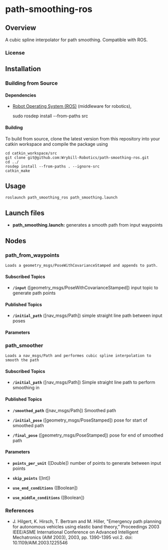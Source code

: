 # path-smoothing-ros
## Overview
A cubic spline interpolator for path smoothing. Compatible with ROS.

### License

## Installation

### Building from Source

#### Dependencies

- [Robot Operating System (ROS)](http://wiki.ros.org) (middleware for robotics),

	sudo rosdep install --from-paths src

#### Building

To build from source, clone the latest version from this repository into your catkin workspace and compile the package using

	cd catkin_workspace/src
	git clone git@github.com:Wrybill-Robotics/path-smoothing-ros.git
	cd ../
	rosdep install --from-paths . --ignore-src
	catkin_make

## Usage
    roslaunch path_smoothing_ros path_smoothing.launch
## Launch files

* **path_smoothing.launch:**  generates a smooth path from input waypoints

## Nodes

### path_from_waypoints

    Loads a geometry_msgs/PoseWithCovarianceStamped and appends to path.

#### Subscribed Topics

* **`/input`** ([geometry_msgs/PoseWithCovarianceStamped])
    input topic to generate path points
#### Published Topics
* **`/initial_path`** ([nav_msgs/Path])
    simple straight line path between input poses    
#### Parameters


### path_smoother

    Loads a nav_msgs/Path and performes cubic spline interpolation to smooth the path

#### Subscribed Topics

* **`/initial_path`** ([nav_msgs/Path])
    Simple straight line path to perform smoothing in

#### Published Topics
* **`/smoothed_path`** ([nav_msgs/Path])
    Smoothed path

* **`/initial_pose`** ([geometry_msgs/PoseStamped])
    pose for start of smoothed path

* **`/final_pose`** ([geometry_msgs/PoseStamped])
    pose for end of smoothed path
#### Parameters
* **`points_per_unit`** ([Double])
    number of points to generate between input points
* **`skip_points`** ([Int])

* **`use_end_conditions`** ([Boolean])

* **`use_middle_conditions`** ([Boolean])











### References
- J. Hilgert, K. Hirsch, T. Bertram and M. Hiller, "Emergency path planning for autonomous vehicles using elastic band theory," Proceedings 2003 IEEE/ASME International Conference on Advanced Intelligent Mechatronics (AIM 2003), 2003, pp. 1390-1395 vol.2.
doi: 10.1109/AIM.2003.1225546
